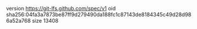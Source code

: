 version https://git-lfs.github.com/spec/v1
oid sha256:04fa3a7873be87ff9d279490da188fc1c87143de8184345c49d28d986a52a768
size 13408
